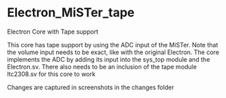 # Electron_MiSTer_tape
Electron Core with Tape support

This core has tape support by using the ADC input of the MiSTer. Note that the volume input needs to be exact, like with the original Electron.
The core implements the ADC by adding its input into the sys_top module and the Electron.sv. There also needs to be an inclusion of the tape module ltc2308.sv for this core to work

Changes are captured in screenshots in the changes folder
